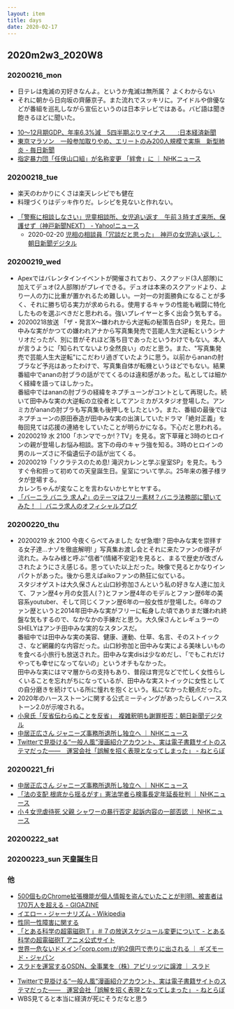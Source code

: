 ```yaml
---
layout: item
title: days
date: 2020-02-17
---
```

## 2020m2w3_2020W8

### 20200216_mon  
* 日テレは鬼滅の刃好きなんよ。というか鬼滅は無所属？ よくわからない
* それに朝から日向坂の齊藤京子。また流れでスッキリに。アイドルや俳優などが番組を巡礼しながら宣伝というのは日本テレビではある。バビ語は聞き飽きるほどに聞いた。
- [10～12月期GDP、年率6.3%減　5四半期ぶりマイナス　　:日本経済新聞](https://www.nikkei.com/article/DGXLASFL17HUX_X10C20A2000000/)
- [東京マラソン　一般参加取りやめ、エリートのみ200人規模で実施　新型肺炎 - 毎日新聞](https://mainichi.jp/articles/20200217/k00/00m/050/106000c)
- [指定暴力団「任侠山口組」が名称変更 「絆會」に ｜ NHKニュース](https://www3.nhk.or.jp/news/html/20200217/k10012288881000.html)



### 20200218_tue
- 楽天のわかりにくさは楽天レシピでも健在
- 料理づくりはデッキ作りだ。レシピを見ないと作れない。
* [「警察に相談しなさい」児童相談所、女児追い返す　午前３時すぎ来所、保護せず（神戸新聞NEXT） - Yahoo!ニュース](https://headlines.yahoo.co.jp/hl?a=20200218-00000023-kobenext-soci)
    * 2020-02-20 [児相の相談員「冗談だと思った」　神戸の女児追い返し：朝日新聞デジタル](https://www.asahi.com/articles/ASN2N652ZN2NPIHB00L.html)



### 20200219_wed
* Apexではバレンタインイベントが開催されており、スクアッド(3人部隊)に加えてデュオ(2人部隊)がプレイできる。デュオは本来のスクアッドより、より一人の力に比重が置かれるため難しい。一対一の対面勝負になることが多く、それに勝ち切る実力が求められる。使用するキャラの性能も戦闘に特化したものを選ぶべきだと思われる。強いプレイヤーと多く出会う気もする。
* 20200218放送 「ザ・発言X～嫌われから大逆転の秘策告白SP」を見た。田中みな実がかつての嫌われアナから写真集発売で芸能人生大逆転というシナリオだったが、別に昔がそれほど落ち目であったというわけでもない。本人が言うように「知られてないより全然良い」のだと思う。また、"写真集発売で芸能人生大逆転"にこだわリ過ぎていたように思う。以前からananの肘ブラなど予兆はあったわけで、写真集自体が転機というほどでもない。結果番組中でananの肘ブラの話がでてくるのは違和感があった。私としては細かく経緯を語ってほしかった。<br>番組中ではananの肘ブラの経緯をネプチューンがコントとして再現した。続いて田中みな実の大逆転の立役者としてアンミカがスタジオ登場した。アンミカがananの肘ブラも写真集も後押しをしたという。また、番組の最後ではネプチューンの原田泰造が田中みな実の出演していたドラマ「絶対正義」を毎回見ては応援の連絡をしていたことが明らかになる。下心だと思われる。
* 20200219 水 2100「ホンマでっか!？TV」を見る。宮下草薙と3時のヒロインの親が登場しお悩み相談。宮下の母のキャラ強を知る。3時のヒロインの男のルーズさに不倫遺伝子の話が出てくる。
* 20200219「ソクラテスのため息! 滝沢カレンと学ぶ皇室SP」を見た。もうすぐ令和担って初めての天皇誕生日。皇室について学ぶ。25年来の雅子様ヲタが登場する。<br>カレンちゃんが変なことを言わないかヒヤヒヤする。
* [「バーニラ バニラ 求人♪」のテーマはフリー素材？バニラ法務部に聞いてみた！ ｜ バニラ求人のオフィシャルブログ](https://vanilla-official.jp/blog/secret/entry70/)

### 20200220_thu
* 20200219 水 2100 今夜くらべてみました  なぜ急増!？田中みな実を崇拝する女子達…ナゾを徹底解明! 」写真集お渡し会とそれに来たファンの様子が流れた。みなみ様と呼ぶ"信者"(情緒不安定)を見ると、まるで歴史が改ざんされたようにさえ感じる。思っていた以上だった。映像で見るとかなりインパクトがあった。後から思えばaikoファンの熱狂に似ている。<br>スタジオゲストは大久保さんと山口紗弥加さんという私の好きな人達に加えて、ファン歴4ヶ月の女芸人(？)とファン歴4年のモデルとファン歴6年の美容系youtuber、そして同じくファン歴6年の一般女性が登場した。6年のファン歴というと2014年田中みな実がフリーに転身した頃でありまだ嫌われ終盤な気もするので、なかなかの手練だと思う。大久保さんとレギュラーのSHELYはアンチ田中みな実的なスタンスだ。<br>番組中では田中みな実の美容、健康、運動、仕草、名言、そのストイックさ、など網羅的な内容だった。山口紗弥加と田中みな実による美味しいものを食べる小旅行も放送された。田中みな実disは少なめだし、「でもこれだけやっても幸せになってないの」というオチもなかった。<br>田中みな実にはママ層からの支持もあり、普段は育児などで忙しく女性らしくいることを忘れがちになっているが、田中みな実ストイックに女性としての自分磨きを続けている所に憧れを抱くという。私になかった観点だった。
* 2020年のハースストーンに関する公式ミーティングがあったらしくハースストーン2.0が示唆される。
* [小泉氏「反省伝わらぬことを反省」　複雑釈明も謝罪拒否：朝日新聞デジタル](https://www.asahi.com/articles/ASN2N5KG5N2NUTFK00M.html)
* [中居正広さん ジャニーズ事務所退所し独立へ ｜ NHKニュース](https://www3.nhk.or.jp/news/html/20200221/k10012296271000.html?utm_int=all_contents_just-in_001)
* [Twitterで見掛ける“一般人風”漫画紹介アカウント、実は電子書籍サイトのステマだった――　運営会社「誤解を招く表現となってしまった」 - ねとらぼ](https://nlab.itmedia.co.jp/nl/articles/2002/21/news094.html)

### 20200221_fri
- [中居正広さん ジャニーズ事務所退所し独立へ ｜ NHKニュース](https://www3.nhk.or.jp/news/html/20200221/k10012296271000.html)
- [「法の支配 根底から揺るがす」憲法学者ら検事長定年延長批判 ｜ NHKニュース](https://www3.nhk.or.jp/news/html/20200221/k10012296451000.html)
- [小４女児虐待死 父親 シャワーの暴行否定 起訴内容の一部否認 ｜ NHKニュース](https://www3.nhk.or.jp/news/html/20200221/k10012295151000.html)
### 20200222_sat

### 20200223_sun 天皇誕生日

### 他
* [500個ものChrome拡張機能が個人情報を盗んでいたことが判明、被害者は170万人を超える - GIGAZINE](https://gigazine.net/news/20200217-chrome-extension-malware-malvertising/)
* [イエロー・ジャーナリズム - Wikipedia](https://ja.wikipedia.org/wiki/%E3%82%A4%E3%82%A8%E3%83%AD%E3%83%BC%E3%83%BB%E3%82%B8%E3%83%A3%E3%83%BC%E3%83%8A%E3%83%AA%E3%82%BA%E3%83%A0)
* [性同一性障害に関する](https://www.jspn.or.jp/uploads/uploads/files/activity/gid_guideline_no4_20180120.pdf)
* [「とある科学の超電磁砲Ｔ」＃７の放送スケジュール変更について - とある科学の超電磁砲T アニメ公式サイト](https://toaru-project.com/railgun_t/news/index00540000.html)
* [世界一危ないドメイン｢corp.com｣が約2億円で売りに出される ｜ ギズモード・ジャパン](https://www.gizmodo.jp/2020/02/for-1-7million-you-could-own-one-of-the-most-dangerous-domains.html)
* [スラドを運営するOSDN、全事業を（株）アピリッツに譲渡 ｜ スラド](https://srad.jp/story/20/02/17/1740214/)
- [Twitterで見掛ける“一般人風”漫画紹介アカウント、実は電子書籍サイトのステマだった――　運営会社「誤解を招く表現となってしまった」 - ねとらぼ](https://nlab.itmedia.co.jp/nl/articles/2002/21/news094.html)
- WBS見てると本当に経済が死にそうだなと思う